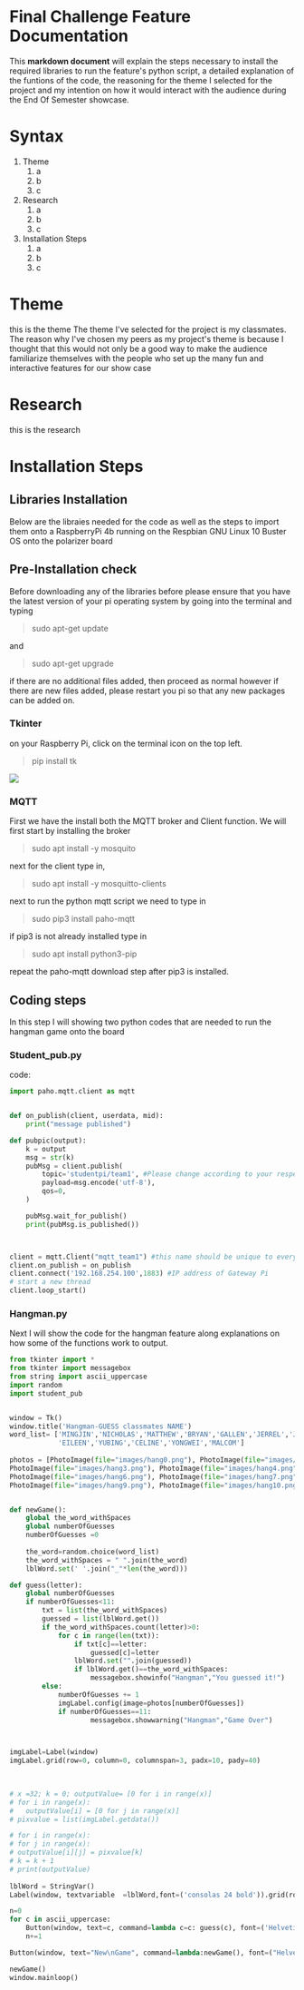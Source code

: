 # **Final Challenge Feature Documentation**

This **markdown document** will explain the steps necessary to install the required libraries to run the feature's python script, a detailed explanation of the funtions of the code, the reasoning for the theme I selected for the project and my intention on how it would interact with the audience during the End Of Semester showcase.

# Syntax
1. Theme
    1. a
    2. b
    3. c
2. Research
    1. a
    2. b
    3. c
3. Installation Steps
    1. a
    2. b
    3. c

# Theme

this is the theme 
The theme I've selected for the project is my classmates. The reason why I've chosen my peers as my project's theme is because I thought that this would not only be a good way to make the audience familiarize themselves with the people who set up the many fun and interactive features for our show case

# Research

this is the research



# Installation Steps

## **Libraries Installation**

Below are the libraies needed for the code as well as the steps to import them onto a RaspberryPi 4b running on the Respbian GNU Linux 10 Buster OS onto the polarizer board

## Pre-Installation check

Before downloading any of the libraries before please ensure that you have the latest version of your pi operating system by going into the terminal and typing

>sudo apt-get update

and
>sudo apt-get upgrade

if there are no additional files added, then proceed as normal however if there are new files added, please restart you pi so that any new packages can be added on.
### **Tkinter**

on your Raspberry Pi, click on the terminal icon on the top left. 
> pip install tk

![](images/tkinter.PNG)

### **MQTT**
First we have the install both the MQTT broker and Client function. We will first start by installing the broker

> sudo apt install -y mosquito

next for the client type in,
>sudo apt install -y mosquitto-clients


next to run the python mqtt script we need to type in

>sudo pip3 install paho-mqtt

if pip3 is not already installed type in

> sudo apt install python3-pip

repeat the paho-mqtt download step after pip3 is installed.
## **Coding steps**

In this step I will showing two python codes that are needed to run the hangman game onto the board
### **Student_pub.py**
code:
```python import time
import paho.mqtt.client as mqtt


def on_publish(client, userdata, mid):
    print("message published")

def pubpic(output):
    k = output
    msg = str(k)
    pubMsg = client.publish(
        topic='studentpi/team1', #Please change according to your respective Group  
        payload=msg.encode('utf-8'),
        qos=0,
    )

    pubMsg.wait_for_publish()
    print(pubMsg.is_published())



client = mqtt.Client("mqtt_team1") #this name should be unique to every student group
client.on_publish = on_publish
client.connect('192.168.254.100',1883) #IP address of Gateway Pi
# start a new thread
client.loop_start()
```
### **Hangman.py**
Next I will show the code for the hangman feature along explanations on how some of the functions work to output.

```python
from tkinter import *
from tkinter import messagebox
from string import ascii_uppercase
import random
import student_pub


window = Tk()
window.title('Hangman-GUESS classmates NAME')
word_list= ['MINGJIN','NICHOLAS','MATTHEW','BRYAN','GALLEN','JERREL','JASON','WEIJIE','CHINRONG','DARYL','RAYMOND','TRICIA','RUIEN',
            'EILEEN','YUBING','CELINE','YONGWEI','MALCOM']
            
photos = [PhotoImage(file="images/hang0.png"), PhotoImage(file="images/hang1.png"), PhotoImage(file="images/hang2.png"),
PhotoImage(file="images/hang3.png"), PhotoImage(file="images/hang4.png"), PhotoImage(file="images/hang5.png"),
PhotoImage(file="images/hang6.png"), PhotoImage(file="images/hang7.png"), PhotoImage(file="images/hang8.png"),
PhotoImage(file="images/hang9.png"), PhotoImage(file="images/hang10.png"), PhotoImage(file="images/hang11.png")]


def newGame():
    global the_word_withSpaces
    global numberOfGuesses
    numberOfGuesses =0
    
    the_word=random.choice(word_list)
    the_word_withSpaces = " ".join(the_word)
    lblWord.set(' '.join("_"*len(the_word)))

def guess(letter):
	global numberOfGuesses
	if numberOfGuesses<11:	
		txt = list(the_word_withSpaces)
		guessed = list(lblWord.get())
		if the_word_withSpaces.count(letter)>0:
			for c in range(len(txt)):
				if txt[c]==letter:
					guessed[c]=letter
				lblWord.set("".join(guessed))
				if lblWord.get()==the_word_withSpaces:
					messagebox.showinfo("Hangman","You guessed it!")
		else:
			numberOfGuesses += 1
			imgLabel.config(image=photos[numberOfGuesses])
			if numberOfGuesses==11:
					messagebox.showwarning("Hangman","Game Over")



imgLabel=Label(window)
imgLabel.grid(row=0, column=0, columnspan=3, padx=10, pady=40)

			
			
# x =32; k = 0; outputValue= [0 for i in range(x)]
# for i in range(x):
# 	outputValue[i] = [0 for j in range(x)]
# pixvalue = list(imgLabel.getdata())

# for i in range(x):
# for j in range(x):
# outputValue[i][j] = pixvalue[k]
# k = k + 1
# print(outputValue)
  
lblWord = StringVar()
Label(window, textvariable  =lblWord,font=('consolas 24 bold')).grid(row=0, column=3 ,columnspan=6,padx=10)

n=0
for c in ascii_uppercase:
    Button(window, text=c, command=lambda c=c: guess(c), font=('Helvetica 18'), width=4).grid(row=1+n//9,column=n%9)
    n+=1

Button(window, text="New\nGame", command=lambda:newGame(), font=("Helvetica 10 bold")).grid(row=3, column=8)

newGame()
window.mainloop()

```











 